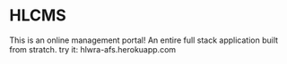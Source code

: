 # HLCMS
This is an online management portal! 
An entire full stack application built from stratch.
try it: hlwra-afs.herokuapp.com
